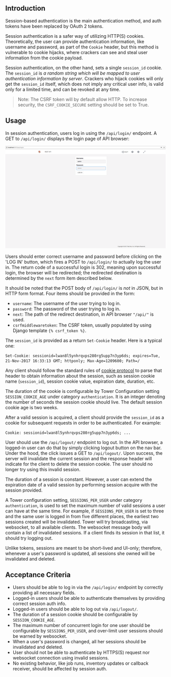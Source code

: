 ## Introduction

Session-based authentication is the main authentication method, and auth tokens have been replaced by OAuth 2 tokens.

Session authentication is a safer way of utilizing HTTP(S) cookies. Theoretically, the user can provide authentication information, like username and password, as part of the
`Cookie` header, but this method is vulnerable to cookie hijacks, where crackers can see and steal user
information from the cookie payload.

Session authentication, on the other hand, sets a single `session_id` cookie. The `session_id`
is *a random string which will be mapped to user authentication information by server*. Crackers who
hijack cookies will only get the `session_id` itself, which does not imply any critical user info, is valid only for
a limited time, and can be revoked at any time.

> Note: The CSRF token will by default allow HTTP.  To increase security, the `CSRF_COOKIE_SECURE` setting should
be set to True.


## Usage

In session authentication, users log in using the `/api/login/` endpoint. A GET to `/api/login/` displays the
login page of API browser:

![Example session log in page](../img/auth_session_1.png?raw=true)

Users should enter correct username and password before clicking on the 'LOG IN' button, which fires a POST
to `/api/login/` to actually log the user in. The return code of a successful login is 302, meaning upon
successful login, the browser will be redirected; the redirected destination is determined by the `next` form
item described below.

It should be noted that the POST body of `/api/login/` is *not* in JSON, but in HTTP form format. Four items should
be provided in the form:
* `username`: The username of the user trying to log in.
* `password`: The password of the user trying to log in.
* `next`: The path of the redirect destination, in API browser `"/api/"` is used.
* `csrfmiddlewaretoken`: The CSRF token, usually populated by using Django template `{% csrf_token %}`.

The `session_id` is provided as a return `Set-Cookie` header. Here is a typical one:
```
Set-Cookie: sessionid=lwan8l5ynhrqvps280rg5upp7n3yp6ds; expires=Tue, 21-Nov-2017 16:33:13 GMT; httponly; Max-Age=1209600; Path=/
```
Any client should follow the standard rules of [cookie protocol](https://tools.ietf.org/html/rfc6265) to
parse that header to obtain information about the session, such as session cookie name (`session_id`),
session cookie value, expiration date, duration, etc.

The duration of the cookie is configurable by Tower Configuration setting `SESSION_COOKIE_AGE` under
category `authentication`. It is an integer denoting the number of seconds the session cookie should
live. The default session cookie age is two weeks.  

After a valid session is acquired, a client should provide the `session_id` as a cookie for subsequent requests
in order to be authenticated. For example:
```
Cookie: sessionid=lwan8l5ynhrqvps280rg5upp7n3yp6ds; ...
```

User should use the `/api/logout/` endpoint to log out. In the API browser, a logged-in user can do that by
simply clicking logout button on the nav bar. Under the hood, the click issues a GET to `/api/logout/`.
Upon success, the server will invalidate the current session and the response header will indicate for the client
to delete the session cookie. The user should no longer try using this invalid session.

The duration of a session is constant. However, a user can extend the expiration date of a valid session
by performing session acquire with the session provided.

A Tower configuration setting, `SESSIONS_PER_USER` under category `authentication`, is used to set the
maximum number of valid sessions a user can have at the same time. For example, if `SESSIONS_PER_USER`
is set to three and the same user is logged in from five different places, the earliest two sessions created will be invalidated. Tower will try
broadcasting, via websocket, to all available clients. The websocket message body will contain a list of
invalidated sessions. If a client finds its session in that list, it should try logging out.

Unlike tokens, sessions are meant to be short-lived and UI-only; therefore, whenever a user's password
is updated, all sessions she owned will be invalidated and deleted.


## Acceptance Criteria

* Users should be able to log in via the `/api/login/` endpoint by correctly providing all necessary fields.
* Logged-in users should be able to authenticate themselves by providing correct session auth info.
* Logged-in users should be able to log out via `/api/logout/`.
* The duration of a session cookie should be configurable by `SESSION_COOKIE_AGE`.
* The maximum number of concurrent login for one user should be configurable by `SESSIONS_PER_USER`,
  and over-limit user sessions should be warned by websocket.
* When a user's password is changed, all her sessions should be invalidated and deleted.
* User should not be able to authenticate by HTTPS(S) request nor websocket connection using invalid
  sessions.
* No existing behavior, like job runs, inventory updates or callback receiver, should be affected
  by session auth.
